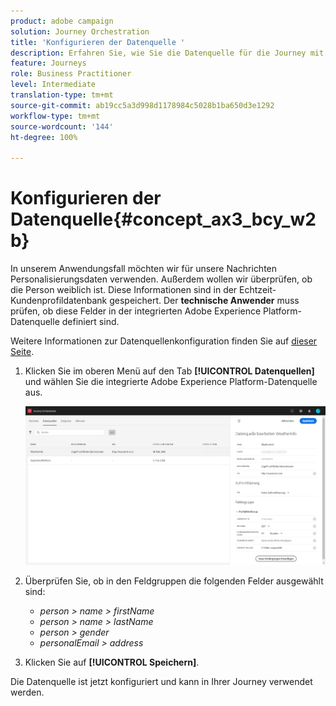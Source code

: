 ```yaml
---
product: adobe campaign
solution: Journey Orchestration
title: 'Konfigurieren der Datenquelle '
description: Erfahren Sie, wie Sie die Datenquelle für die Journey mit dem einfachen Anwendungsfall konfigurieren können
feature: Journeys
role: Business Practitioner
level: Intermediate
translation-type: tm+mt
source-git-commit: ab19cc5a3d998d1178984c5028b1ba650d3e1292
workflow-type: tm+mt
source-wordcount: '144'
ht-degree: 100%

---
```



# Konfigurieren der Datenquelle{#concept_ax3_bcy_w2b}

In unserem Anwendungsfall möchten wir für unsere Nachrichten Personalisierungsdaten verwenden. Außerdem wollen wir überprüfen, ob die Person weiblich ist. Diese Informationen sind in der Echtzeit-Kundenprofildatenbank gespeichert. Der **technische Anwender** muss prüfen, ob diese Felder in der integrierten Adobe Experience Platform-Datenquelle definiert sind.

Weitere Informationen zur Datenquellenkonfiguration finden Sie auf [dieser Seite](../datasource/about-data-sources.md).

1. Klicken Sie im oberen Menü auf den Tab **[!UICONTROL Datenquellen]** und wählen Sie die integrierte Adobe Experience Platform-Datenquelle aus.

   ![](../assets/journey23.png)

1. Überprüfen Sie, ob in den Feldgruppen die folgenden Felder ausgewählt sind:

   * _person > name > firstName_
   * _person > name > lastName_
   * _person > gender_
   * _personalEmail > address_

1. Klicken Sie auf **[!UICONTROL Speichern]**.

Die Datenquelle ist jetzt konfiguriert und kann in Ihrer Journey verwendet werden.
